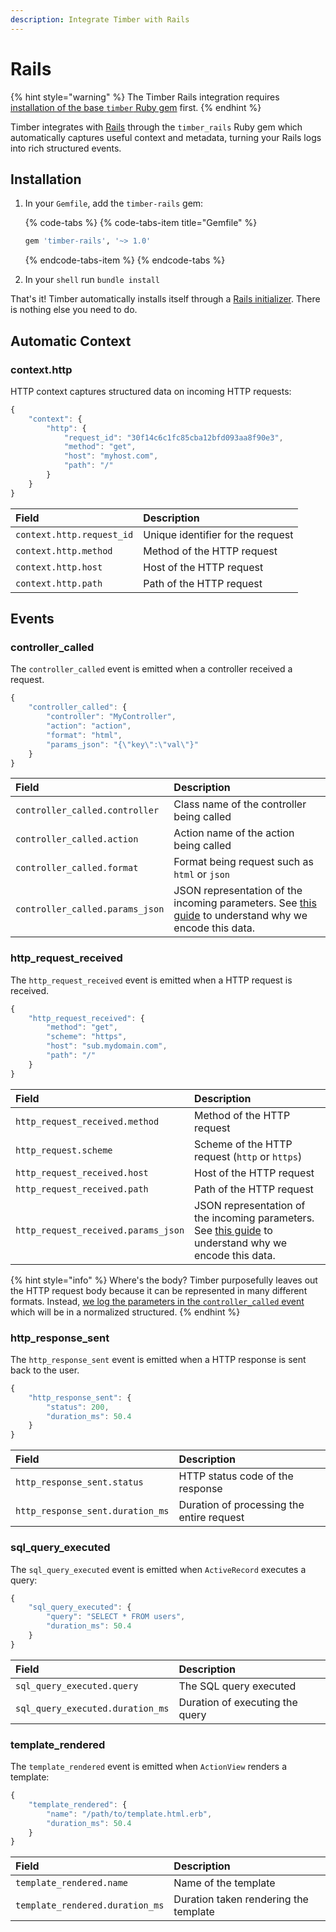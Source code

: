 ```yaml
---
description: Integrate Timber with Rails
---
```


# Rails

{% hint style="warning" %}
The Timber Rails integration requires [installation of the base `timber` Ruby gem](../#installation) first.
{% endhint %}

Timber integrates with [Rails](https://rubyonrails.org/) through the `timber_rails` Ruby gem which automatically captures useful context and metadata, turning your Rails logs into rich structured events.

## Installation

1. In your `Gemfile`, add the `timber-rails` gem:  


   {% code-tabs %}
   {% code-tabs-item title="Gemfile" %}
   ```ruby
   gem 'timber-rails', '~> 1.0'
   ```
   {% endcode-tabs-item %}
   {% endcode-tabs %}

2. In your `shell` run `bundle install`

That's it! Timber automatically installs itself through a [Rails initializer](https://api.rubyonrails.org/v2.3.8/classes/Rails/Initializer.html). There is nothing else you need to do.

## Automatic Context

### context.http

HTTP context captures structured data on incoming HTTP requests:

```javascript
{
    "context": {
        "http": {
            "request_id": "30f14c6c1fc85cba12bfd093aa8f90e3",
            "method": "get",
            "host": "myhost.com",
            "path": "/"
        }
    }
}
```

| Field | Description |
| :--- | :--- |
| `context.http.request_id` | Unique identifier for the request |
| `context.http.method` | Method of the HTTP request |
| `context.http.host` | Host of the HTTP request |
| `context.http.path` | Path of the HTTP request |

## Events

### controller\_called

The `controller_called` event is emitted when a controller received a request.

```javascript
{
    "controller_called": {
        "controller": "MyController",
        "action": "action",
        "format": "html",
        "params_json": "{\"key\":\"val\"}"
    }
}
```

| Field | Description |
| :--- | :--- |
| `controller_called.controller` | Class name of the controller being called |
| `controller_called.action` | Action name of the action being called |
| `controller_called.format` | Format being request such as `html` or `json` |
| `controller_called.params_json` | JSON representation of the incoming parameters. See [this guide](../../../../guides/structured-logging-best-practices.md#keeping-your-schema-clean) to understand why we encode this data. |

### http\_request\_received

The `http_request_received` event is emitted when a HTTP request is received.

```javascript
{
    "http_request_received": {
        "method": "get",
        "scheme": "https",
        "host": "sub.mydomain.com",
        "path": "/"
    }
}
```

| Field | Description |
| :--- | :--- |
| `http_request_received.method` | Method of the HTTP request |
| `http_request.scheme` | Scheme of the HTTP request \(`http` or `https`\) |
| `http_request_received.host` | Host of the HTTP request |
| `http_request_received.path` | Path of the HTTP request |
| `http_request_received.params_json` | JSON representation of the incoming parameters. See [this guide](../../../../guides/structured-logging-best-practices.md#keeping-your-schema-clean) to understand why we encode this data. |

{% hint style="info" %}
Where's the body? Timber purposefully leaves out the HTTP request body because it can be represented in many different formats. Instead, [we log the parameters in the `controller_called` event](rails.md#controller_called) which will be in a normalized structured.
{% endhint %}

### http\_response\_sent

The `http_response_sent` event is emitted when a HTTP response is sent back to the user.

```javascript
{
    "http_response_sent": {
        "status": 200,
        "duration_ms": 50.4
    }
}
```

| Field | Description |
| :--- | :--- |
| `http_response_sent.status` | HTTP status code of the response |
| `http_response_sent.duration_ms` | Duration of processing the entire request |

### sql\_query\_executed

The `sql_query_executed` event is emitted when `ActiveRecord` executes a query:

```javascript
{
    "sql_query_executed": {
        "query": "SELECT * FROM users",
        "duration_ms": 50.4
    }
}
```

| Field | Description |
| :--- | :--- |
| `sql_query_executed.query` | The SQL query executed |
| `sql_query_executed.duration_ms` | Duration of executing the query |

### template\_rendered

The `template_rendered` event is emitted when `ActionView` renders a template:

```javascript
{
    "template_rendered": {
        "name": "/path/to/template.html.erb",
        "duration_ms": 50.4
    }
}
```

| Field | Description |
| :--- | :--- |
| `template_rendered.name` | Name of the template |
| `template_rendered.duration_ms` | Duration taken rendering the template |



